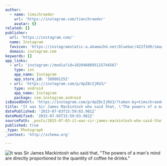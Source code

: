 ```yaml
---
author:
  - name: timschraeder
    url: 'https://instagram.com/timschraeder'
    avatar: {}
related: []
publisher:
  url: 'https://instagram.com/'
  name: Instagram
  favicon: 'https://instagramstatic-a.akamaihd.net/bluebar/422f3d9/images/ico/favicon.ico'
  domain: instagram.com
keywords: []
app_links:
  - url: 'instagram://media?id=1020460895115744567'
    type: ios
    app_name: Instagram
    app_store_id: '389801252'
  - url: 'https://instagram.com/p/4pZ8cIjRU3/'
    type: android
    app_name: Instagram
    package: com.instagram.android
isBasedOnUrl: 'https://instagram.com/p/4pZ8cIjRU3/?taken-by=timschraeder'
title: "It was Sir James Mackintosh who said that, \"The powers of a man's mind are directly proportioned to the quantity of coffee he drinks.\""
datePublished: '2015-07-03T15:59:03.981Z'
dateModified: '2015-07-03T15:59:03.981Z'
sourcePath: _posts/2015-07-03-it-was-sir-james-mackintosh-who-said-that-the-powers-of-a.md
published: true
_type: Photograph
_context: 'http://schema.org'

---
```

![It was Sir James Mackintosh who said that&comma; "The powers of a man's mind are directly proportioned to the quantity of coffee he drinks&period;"](https://igcdn-photos-f-a.akamaihd.net/hphotos-ak-xaf1/t51.2885-15/11378782_805327619581117_465246501_n.jpg)